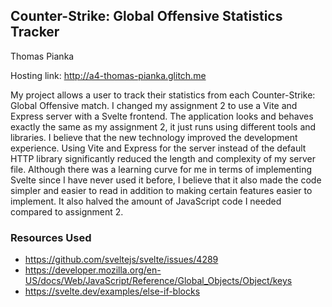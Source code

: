 ## Counter-Strike: Global Offensive Statistics Tracker
Thomas Pianka

Hosting link: http://a4-thomas-pianka.glitch.me

My project allows a user to track their statistics from each Counter-Strike: Global Offensive match. I changed my assignment 2 to use a Vite and Express server with a Svelte frontend. The application looks and behaves exactly the same as my assignment 2, it just runs using different tools and libraries. I believe that the new technology improved the development experience. Using Vite and Express for the server instead of the default HTTP library significantly reduced the length and complexity of my server file. Although there was a learning curve for me in terms of implementing Svelte since I have never used it before, I believe that it also made the code simpler and easier to read in addition to making certain features easier to implement. It also halved the amount of JavaScript code I needed compared to assignment 2.

### Resources Used
- https://github.com/sveltejs/svelte/issues/4289
- https://developer.mozilla.org/en-US/docs/Web/JavaScript/Reference/Global_Objects/Object/keys
- https://svelte.dev/examples/else-if-blocks